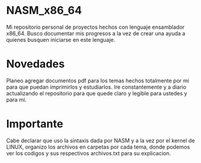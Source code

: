 # NASM_x86_64
Mi repositorio personal de proyectos hechos con lenguaje ensamblador x86_64.
Busco documentar mis progresos a la vez de crear una ayuda a quienes busquen iniciarse en este lenguaje.

# Novedades
Planeo agregar documentos pdf para los temas hechos totalmente por mi para que puedan imprimirlos y estudiarlos.
Ire constantemente y a diario actualizando el repositorio para que quede claro y legible para ustedes y para mi.

# Importante
Cabe declarar que uso la sintaxis dada por NASM y a la vez por el kernel de LINUX, organizo los archivos en carpetas por cada tema, donde podemos ver los codigos
y sus respectivos archivos.txt para su explicacion.
